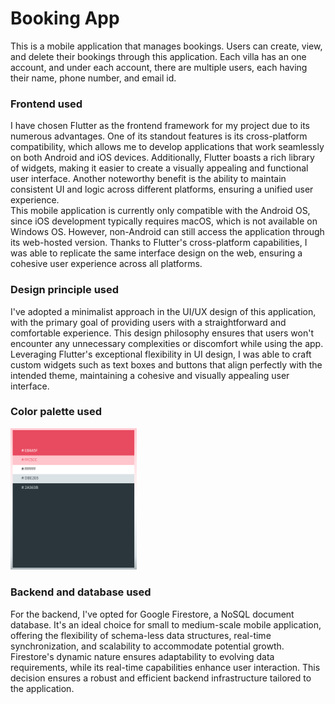 # Booking App

This is a mobile application that manages bookings. Users can create, view, and delete their bookings through this application. Each villa has an one account, and under each account, there are multiple users, each having their name, phone number, and email id.

<h3>Frontend used</h3>

I have chosen Flutter as the frontend framework for my project due to its numerous advantages. One of its standout features is its cross-platform compatibility, which allows me to develop applications that work seamlessly on both Android and iOS devices. Additionally, Flutter boasts a rich library of widgets, making it easier to create a visually appealing and functional user interface. Another noteworthy benefit is the ability to maintain consistent UI and logic across different platforms, ensuring a unified user experience.<br>
This mobile application is currently only compatible with the Android OS, since iOS development typically requires macOS, which is not available on Windows OS. However, non-Android can still access the application through its web-hosted version. Thanks to Flutter's cross-platform capabilities, I was able to replicate the same interface design on the web, ensuring a cohesive user experience across all platforms.

<h3>Design principle used</h3>

I've adopted a minimalist approach in the UI/UX design of this application, with the primary goal of providing users with a straightforward and comfortable experience. This design philosophy ensures that users won't encounter any unnecessary complexities or discomfort while using the app. Leveraging Flutter's exceptional flexibility in UI design, I was able to craft custom widgets such as text boxes and buttons that align perfectly with the intended theme, maintaining a cohesive and visually appealing user interface.

<h3>Color palette used</h3>
<img src = "assets/color_palette_cropped.png" width=40%>

<h3>Backend and database used</h3>

For the backend, I've opted for Google Firestore, a NoSQL document database. It's an ideal choice for small to medium-scale mobile application, offering the flexibility of schema-less data structures, real-time synchronization, and scalability to accommodate potential growth. Firestore's dynamic nature ensures adaptability to evolving data requirements, while its real-time capabilities enhance user interaction. This decision ensures a robust and efficient backend infrastructure tailored to the application.

